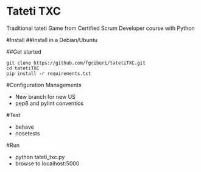 # Tateti TXC 
Traditional tateti Game from Certified Scrum Developer course with Python

#Install
##Install in a Debian/Ubuntu

##Get started

    git clone https://github.com/fgriberi/tatetiTXC.git
    cd tatetiTXC
    pip install -r requirements.txt

#Configuration Managements
- New branch for new US
- pep8 and pylint conventios

#Test
- behave
- nosetests

#Run
- python tateti_txc.py
- browse to localhost:5000
